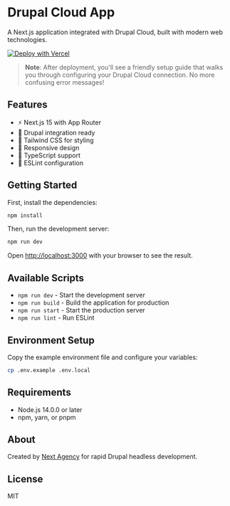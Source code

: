 # Drupal Cloud App

A Next.js application integrated with Drupal Cloud, built with modern web technologies.

[![Deploy with Vercel](https://vercel.com/button)](https://vercel.com/new/clone?repository-url=https://github.com/nextagencyio/drupal-cloud-starter&project-name=my-drupal-app&repository-name=my-drupal-app&root-directory=template&env=NEXT_PUBLIC_DRUPAL_BASE_URL,DRUPAL_CLIENT_ID,DRUPAL_CLIENT_SECRET,DRUPAL_REVALIDATE_SECRET&envDescription=Configure%20your%20Drupal%20Cloud%20connection&envLink=https://github.com/nextagencyio/drupal-cloud-starter%23environment-setup)

> **Note**: After deployment, you'll see a friendly setup guide that walks you through configuring your Drupal Cloud connection. No more confusing error messages!

## Features

- ⚡ Next.js 15 with App Router
- 🍃 Drupal integration ready
- 🎨 Tailwind CSS for styling
- 📱 Responsive design
- 🔧 TypeScript support
- 🧹 ESLint configuration

## Getting Started

First, install the dependencies:

```bash
npm install
```

Then, run the development server:

```bash
npm run dev
```

Open [http://localhost:3000](http://localhost:3000) with your browser to see the result.

## Available Scripts

- `npm run dev` - Start the development server
- `npm run build` - Build the application for production
- `npm run start` - Start the production server
- `npm run lint` - Run ESLint

## Environment Setup

Copy the example environment file and configure your variables:

```bash
cp .env.example .env.local
```

## Requirements

- Node.js 14.0.0 or later
- npm, yarn, or pnpm

## About

Created by [Next Agency](https://github.com/nextagencyio) for rapid Drupal headless development.

## License

MIT
